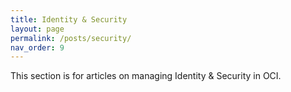 ```yaml
---
title: Identity & Security
layout: page
permalink: /posts/security/
nav_order: 9
---
```


This section is for articles on managing Identity & Security in OCI. 